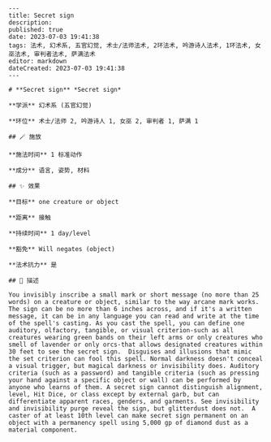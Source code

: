
    ---
    title: Secret sign
    description: 
    published: true
    date: 2023-07-03 19:41:38
    tags: 法术, 幻术系, 五官幻觉, 术士/法师法术, 2环法术, 吟游诗人法术, 1环法术, 女巫法术, 审判者法术, 萨满法术
    editor: markdown
    dateCreated: 2023-07-03 19:41:38
    ---

    # **Secret sign** *Secret sign*

    **学派** 幻术系 (五官幻觉) 

    **环位** 术士/法师 2, 吟游诗人 1, 女巫 2, 审判者 1, 萨满 1

    ## 🪄 施放

    **施法时间** 1 标准动作

    **成分** 语言, 姿势, 材料

    ## ✨ 效果 

    **目标** one creature or object 

    **距离** 接触  

    **持续时间** 1 day/level 

    **豁免** Will negates (object)

    **法术抗力** 是

    ## 📖 描述

    You invisibly inscribe a small mark or short message (no more than 25 words) on a creature or object, similar to the way arcane mark works. The sign can be no more than 6 inches across, and if it's a written message, it can be in any language you can read and write at the time of the spell's casting. As you cast the spell, you can define one auditory, olfactory, tangible, or visual criterion-such as all creatures wearing green bands on their left arms or only creatures who smell of lavender or only orcs-that allows designated creatures within 30 feet to see the secret sign.  Disguises and illusions that mimic the set criterion can fool this spell. Normal darkness doesn't conceal a visual trigger, but magical darkness or invisibility does. Auditory criteria (such as a password) and tangible criteria (such as pressing your hand against a specific object or wall) can be performed by anyone who learns of them. A secret sign cannot distinguish alignment, level, Hit Dice, or class except by external garb, but can differentiate apparent races, genders, and garments. See invisibility and invisibility purge reveal the sign, but glitterdust does not.  A caster of at least 10th level can make secret sign permanent on an object with a permanency spell using 5,000 gp of diamond dust as a material component.
    